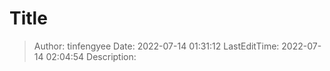 # Title <!-- omit in toc -->

> Author: tinfengyee
> Date: 2022-07-14 01:31:12
> LastEditTime: 2022-07-14 02:04:54
> Description: 

